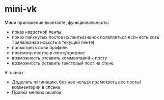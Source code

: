 # mini-vk
Мини приложение вконтакте, функциональнсоть:
+ показ новостной ленты
+ показ лайкнутых постов из ленты(значок появляеться если есть хоть 1 залайканая новость в текущей ленте)
+ посмотреть совй профиль
+ просмотр постов в ленте/профиле
+ возможность отсавить комментарий к посту
+ возможность оставить текстовый пост на стене

В планах:
+ Доделать пагинацию, без нее нельзя посмотреть все посты/комментарии в спсике
+ Правка мелких ошибок
